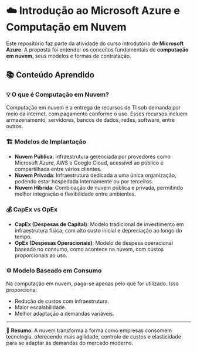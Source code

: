 # ☁️ Introdução ao Microsoft Azure e Computação em Nuvem

Este repositório faz parte da atividade do curso introdutório de **Microsoft Azure**. A proposta foi entender os conceitos fundamentais de **computação em nuvem**, seus modelos e formas de contratação.

## 📚 Conteúdo Aprendido

### 💡 O que é Computação em Nuvem?

Computação em nuvem é a entrega de recursos de TI sob demanda por meio da internet, com pagamento conforme o uso. Esses recursos incluem armazenamento, servidores, bancos de dados, redes, software, entre outros.

### 🏗️ Modelos de Implantação

- **Nuvem Pública**: Infraestrutura gerenciada por provedores como Microsoft Azure, AWS e Google Cloud, acessível ao público e compartilhada entre vários clientes.
- **Nuvem Privada**: Infraestrutura dedicada a uma única organização, podendo estar hospedada internamente ou por terceiros.
- **Nuvem Híbrida**: Combinação de nuvem pública e privada, permitindo melhor integração e flexibilidade entre ambientes.

### 💰 CapEx vs OpEx

- **CapEx (Despesas de Capital)**: Modelo tradicional de investimento em infraestrutura física, com alto custo inicial e depreciação ao longo do tempo.
- **OpEx (Despesas Operacionais)**: Modelo de despesa operacional baseado no consumo, como acontece na nuvem, com custos proporcionais ao uso.

### ⚙️ Modelo Baseado em Consumo

Na computação em nuvem, paga-se apenas pelo que for utilizado. Isso proporciona:
- Redução de custos com infraestrutura.
- Maior escalabilidade.
- Melhor adaptação a demandas variáveis.

---

📌 **Resumo**: A nuvem transforma a forma como empresas consomem tecnologia, oferecendo mais agilidade, controle de custos e elasticidade para se adaptar às demandas do mercado moderno.
